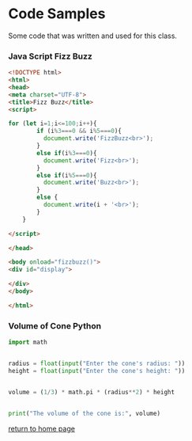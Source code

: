# Code Samples

Some code that was written and used for this class.

### Java Script Fizz Buzz
```html
<!DOCTYPE html>
<html>
<head>
<meta charset="UTF-8">
<title>Fizz Buzz</title>
<script>

for (let i=1;i<=100;i++){
        if (i%3===0 && i%5===0){
          document.write('FizzBuzz<br>');
        }
        else if(i%3===0){
          document.write('Fizz<br>');
        } 
        else if(i%5===0){
          document.write('Buzz<br>');
        } 
        else {
          document.write(i + '<br>');
		}
	}

</script>

</head>

<body onload="fizzbuzz()">
<div id="display">

</div>
</body>

</html>
```

### Volume of Cone Python

```py
import math


radius = float(input("Enter the cone's radius: "))
height = float(input("Enter the cone's height: "))


volume = (1/3) * math.pi * (radius**2) * height


print("The volume of the cone is:", volume)
```

[return to home page](./README.md)